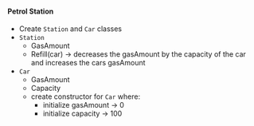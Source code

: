 #### Petrol Station
- Create `Station` and `Car` classes
- `Station`
  - GasAmount
  - Refill(car) -> decreases the gasAmount by the capacity of the car and increases the cars gasAmount
- `Car`
  - GasAmount
  - Capacity
  - create constructor for `Car` where:
    - initialize gasAmount -> 0
    - initialize capacity -> 100

